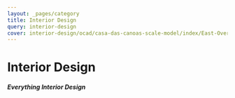 ```yaml
---
layout: _pages/category
title: Interior Design
query: interior-design
cover: interior-design/ocad/casa-das-canoas-scale-model/index/East-Overview.jpg
---
```

# Interior Design

##### Everything Interior Design
